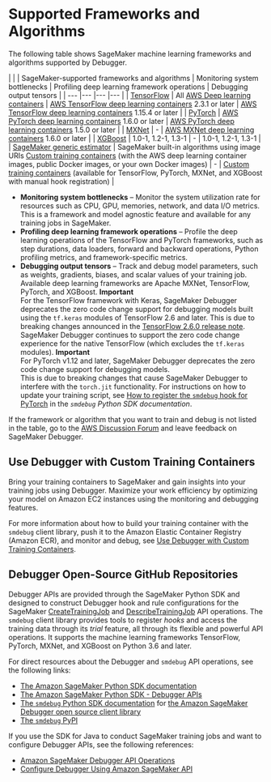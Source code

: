 # Supported Frameworks and Algorithms<a name="debugger-supported-frameworks"></a>

The following table shows SageMaker machine learning frameworks and algorithms supported by Debugger\. 


| 
| 
| SageMaker\-supported frameworks and algorithms |  Monitoring system bottlenecks  |  Profiling deep learning framework operations  |  Debugging output tensors  | 
| --- |--- |--- |--- |
|  [TensorFlow](https://sagemaker.readthedocs.io/en/stable/using_tf.html)   |  All [AWS Deep learning containers](https://github.com/aws/deep-learning-containers/blob/master/available_images.md#general-framework-containers)  |  [AWS TensorFlow deep learning containers](https://github.com/aws/deep-learning-containers/blob/master/available_images.md#general-framework-containers) 2\.3\.1 or later  |  [AWS TensorFlow deep learning containers](https://github.com/aws/deep-learning-containers/blob/master/available_images.md#general-framework-containers) 1\.15\.4 or later  | 
|  [PyTorch](https://sagemaker.readthedocs.io/en/stable/using_pytorch.html)  |  [AWS PyTorch deep learning containers](https://github.com/aws/deep-learning-containers/blob/master/available_images.md#general-framework-containers) 1\.6\.0 or later  |  [AWS PyTorch deep learning containers](https://github.com/aws/deep-learning-containers/blob/master/available_images.md#general-framework-containers) 1\.5\.0 or later  | 
|  [MXNet](https://sagemaker.readthedocs.io/en/stable/using_mxnet.html)   |  \-  |  [AWS MXNet deep learning containers](https://github.com/aws/deep-learning-containers/blob/master/available_images.md#general-framework-containers) 1\.6\.0 or later  | 
|  [XGBoost](https://sagemaker.readthedocs.io/en/stable/frameworks/xgboost/using_xgboost.html)  |  1\.0\-1, 1\.2\-1, 1\.3\-1  | \- |  1\.0\-1, 1\.2\-1, 1\.3\-1  | 
|  [SageMaker generic estimator](https://sagemaker.readthedocs.io/en/stable/api/training/estimators.html)  |  SageMaker built\-in algorithms using image URIs [Custom training containers](debugger-bring-your-own-container.md) \(with the AWS deep learning container images, public Docker images, or your own Docker images\)  | \- |  [Custom training containers](debugger-bring-your-own-container.md) \(available for TensorFlow, PyTorch, MXNet, and XGBoost with manual hook registration\)  | 
+ **Monitoring system bottlenecks** – Monitor the system utilization rate for resources such as CPU, GPU, memories, network, and data I/O metrics\. This is a framework and model agnostic feature and available for any training jobs in SageMaker\.
+ **Profiling deep learning framework operations** – Profile the deep learning operations of the TensorFlow and PyTorch frameworks, such as step durations, data loaders, forward and backward operations, Python profiling metrics, and framework\-specific metrics\.
+ **Debugging output tensors** – Track and debug model parameters, such as weights, gradients, biases, and scalar values of your training job\. Available deep learning frameworks are Apache MXNet, TensorFlow, PyTorch, and XGBoost\.
**Important**  
 For the TensorFlow framework with Keras, SageMaker Debugger deprecates the zero code change support for debugging models built using the `tf.keras` modules of TensorFlow 2\.6 and later\. This is due to breaking changes announced in the [TensorFlow 2\.6\.0 release note](https://github.com/tensorflow/tensorflow/releases/tag/v2.6.0)\. SageMaker Debugger continues to support the zero code change experience for the native TensorFlow \(which excludes the `tf.keras` modules\)\. 
**Important**  
For PyTorch v1\.12 and later, SageMaker Debugger deprecates the zero code change support for debugging models\.  
This is due to breaking changes that cause SageMaker Debugger to interfere with the `torch.jit` functionality\. For instructions on how to update your training script, see [How to register the `smdebug` hook for PyTorch](https://sagemaker-debugger.readthedocs.io/en/website/pytorch.html) in the *`smdebug` Python SDK documentation*\.

If the framework or algorithm that you want to train and debug is not listed in the table, go to the [AWS Discussion Forum](https://forums.aws.amazon.com/) and leave feedback on SageMaker Debugger\.

## Use Debugger with Custom Training Containers<a name="debugger-byoc-intro"></a>

Bring your training containers to SageMaker and gain insights into your training jobs using Debugger\. Maximize your work efficiency by optimizing your model on Amazon EC2 instances using the monitoring and debugging features\.

For more information about how to build your training container with the `smdebug` client library, push it to the Amazon Elastic Container Registry \(Amazon ECR\), and monitor and debug, see [Use Debugger with Custom Training Containers](debugger-bring-your-own-container.md)\.

## Debugger Open\-Source GitHub Repositories<a name="debugger-opensource"></a>

Debugger APIs are provided through the SageMaker Python SDK and designed to construct Debugger hook and rule configurations for the SageMaker [ CreateTrainingJob](https://docs.aws.amazon.com/sagemaker/latest/APIReference/API_CreateTrainingJob.html) and [ DescribeTrainingJob](https://docs.aws.amazon.com/sagemaker/latest/APIReference/API_DescribeTrainingJob.html) API operations\. The `smdebug` client library provides tools to register *hooks* and access the training data through its *trial* feature, all through its flexible and powerful API operations\. It supports the machine learning frameworks TensorFlow, PyTorch, MXNet, and XGBoost on Python 3\.6 and later\. 

For direct resources about the Debugger and `smdebug` API operations, see the following links: 
+ [The Amazon SageMaker Python SDK documentation](https://sagemaker.readthedocs.io/en/stable/amazon_sagemaker_debugger.html)
+ [The Amazon SageMaker Python SDK \- Debugger APIs](https://sagemaker.readthedocs.io/en/stable/api/training/debugger.html)
+ [The `smdebug` Python SDK documentation](https://sagemaker-debugger.readthedocs.io/en/website/index.html) for [the Amazon SageMaker Debugger open source client library](https://github.com/awslabs/sagemaker-debugger#amazon-sagemaker-debugger)
+ [The `smdebug` PyPI](https://pypi.org/project/smdebug/)

If you use the SDK for Java to conduct SageMaker training jobs and want to configure Debugger APIs, see the following references:
+ [ Amazon SageMaker Debugger API Operations](debugger-apis.md)
+ [Configure Debugger Using Amazon SageMaker API](debugger-createtrainingjob-api.md)